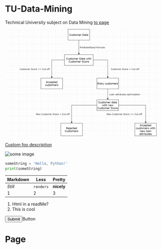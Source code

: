 # TU-Data-Mining
Technical University subject on Data Mining
[to page](#page)

![alt text](https://raw.githubusercontent.com/AleksandarBoev/TU-Data-Mining/master/Data/SimpleDiagram.png)

[Custom foo description](#page)


![some image](https://www.python.org/static/opengraph-icon-200x200.png)


```python
someString = 'Hello, Python!'
print(someString)
```
Markdown | Less | Pretty
--- | --- | ---
*Still* | `renders` | **nicely**
1 | 2 | 3

<ol>
  <li>Html in a readMe?</li>
  <li>This is cool</li>
</ol>

<input type="submit">Button</input>


# Page
